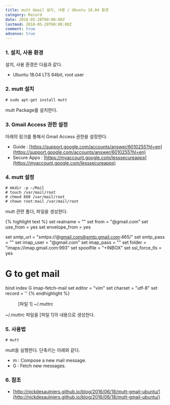 ```yaml
---
title: mutt Gmail 설치, 사용 / Ubuntu 18.04 환경
category: Record
date: 2018-05-28T00:00:00Z
lastmod: 2018-05-28T00:00:00Z
comment: true
adsense: true
---
```


### 1. 설치, 사용 환경

설치, 사용 환경은 다음과 같다.
* Ubuntu 18.04 LTS 64bit, root user

### 2. mutt 설치

~~~console
# sudo apt-get install mutt
~~~

mutt Package를 설치한다.

### 3. Gmail Access 권한 설정

아래의 링크를 통해서 Gmail Access 권한을 설정한다.
* Guide : [https://support.google.com/accounts/answer/6010255?hl=en](https://support.google.com/accounts/answer/6010255?hl=en)
* Secure Apps : [https://myaccount.google.com/lesssecureapps](https://myaccount.google.com/lesssecureapps)

### 4. mutt 설정

~~~console
# mkdir -p ~/Mail
# touch /var/mail/root
# chmod 660 /var/mail/root
# chown root:mail /var/mail/root
~~~

mutt 관련 폴더, 파일을 생성한다.

{% highlight text %}
set realname = "<first and last name>"
set from = "<gmail username>@gmail.com"
set use_from = yes
set envelope_from = yes

set smtp_url = "smtps://<gmail username>@gmail.com@smtp.gmail.com:465/"
set smtp_pass = "<gmail password>"
set imap_user = "<gmail username>@gmail.com"
set imap_pass = "<gmail password>"
set folder = "imaps://imap.gmail.com:993"
set spoolfile = "+INBOX"
set ssl_force_tls = yes

# G to get mail
bind index G imap-fetch-mail
set editor = "vim"
set charset = "utf-8"
set record = ''
{% endhighlight %}
<figure>
<figcaption class="caption">[파일 1] ~/.muttrc</figcaption>
</figure>

~/.muttrc 파일을 [파일 1]의 내용으로 생성한다.

### 5. 사용법

~~~console
# mutt
~~~

mutt을 실행한다. 단축키는 아래와 같다.
* m : Compose a new mail message.
* G : Fetch new messages.

### 6. 참조

* [http://nickdesaulniers.github.io/blog/2016/06/18/mutt-gmail-ubuntu/](http://nickdesaulniers.github.io/blog/2016/06/18/mutt-gmail-ubuntu/)
